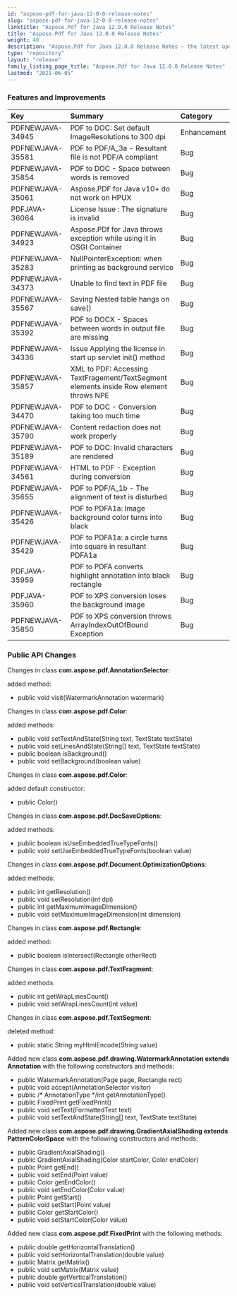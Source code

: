 ```yaml
---
id: "aspose-pdf-for-java-12-0-0-release-notes"
slug: "aspose-pdf-for-java-12-0-0-release-notes"
linktitle: "Aspose.Pdf for Java 12.0.0 Release Notes"
title: "Aspose.Pdf for Java 12.0.0 Release Notes"
weight: 40
description: "Aspose.Pdf for Java 12.0.0 Release Notes – the latest updates and fixes."
type: "repository"
layout: "release"
family_listing_page_title: "Aspose.Pdf for Java 12.0.0 Release Notes"
lastmod: "2021-06-05"
---
```


### **Features and Improvements**

|**Key** |**Summary** |**Category** |
| :- | :- | :- |
|PDFNEWJAVA-34945 |PDF to DOC: Set default ImageResolutions to 300 dpi |Enhancement |
|PDFNEWJAVA-35581 |PDF to PDF/A_3a - Resultant file is not PDF/A compliant |Bug |
|PDFNEWJAVA-35854 |PDF to DOC - Space between words is removed |Bug |
|PDFNEWJAVA-35061 |Aspose.PDF for Java v10+ do not work on HPUX |Bug |
|PDFJAVA-36064 |License Issue : The signature is invalid |Bug |
|PDFNEWJAVA-34923 |Aspose.PDf for Java throws exception while using it in OSGI Container |Bug |
|PDFNEWJAVA-35283 |NullPointerException: when printing as background service |Bug |
|PDFNEWJAVA-34373 |Unable to find text in PDF file |Bug |
|PDFNEWJAVA-35567 |Saving Nested table hangs on save() |Bug |
|PDFNEWJAVA-35392 |PDF to DOCX - Spaces between words in output file are missing |Bug |
|PDFNEWJAVA-34336 |Issue Applying the license in start up servlet init() method |Bug |
|PDFNEWJAVA-35857 |XML to PDF: Accessing TextFragement/TextSegment elements inside Row element throws NPE |Bug |
|PDFNEWJAVA-34470 |PDF to DOC - Conversion taking too much time |Bug |
|PDFNEWJAVA-35790 |Content redaction does not work properly |Bug |
|PDFNEWJAVA-35189 |PDF to DOC: Invalid characters are rendered |Bug |
|PDFNEWJAVA-34561 |HTML to PDF - Exception during conversion |Bug |
|PDFNEWJAVA-35655 |PDF to PDF/A_1b - The alignment of text is disturbed |Bug |
|PDFNEWJAVA-35426 |PDF to PDFA1a: Image background color turns into black |Bug |
|PDFNEWJAVA-35429 |PDF to PDFA1a: a circle turns into square in resultant PDFA1a |Bug |
|PDFJAVA-35959 |PDF to PDFA converts highlight annotation into black rectangle |Bug |
|PDFJAVA-35960 |PDF to XPS conversion loses the background image |Bug |
|PDFNEWJAVA-35850 |PDF to XPS conversion throws ArrayIndexOutOfBound Exception |Bug |
### **Public API Changes**
Changes in class **com.aspose.pdf.AnnotationSelector**:

added method:

- public void visit(WatermarkAnnotation watermark)

Changes in class **com.aspose.pdf.Color**:

added methods:

- public void setTextAndState(String text, TextState textState)
- public void setLinesAndState(String[] text, TextState textState)
- public boolean isBackground()
- public void setBackground(boolean value)

Changes in class **com.aspose.pdf.Color**:

added default constructor:

- public Color()

Changes in class **com.aspose.pdf.DocSaveOptions**:

added methods:

- public boolean isUseEmbeddedTrueTypeFonts()
- public void setUseEmbeddedTrueTypeFonts(boolean value)

Changes in class **com.aspose.pdf.Document.OptimizationOptions**:

added methods:

- public int getResolution()
- public void setResolution(int dpi)
- public int getMaximumImageDimension()
- public void setMaximumImageDimension(int dimension)

Changes in class **com.aspose.pdf.Rectangle**:

added method:

- public boolean isIntersect(Rectangle otherRect)

Changes in class **com.aspose.pdf.TextFragment**:

added methods:

- public int getWrapLinesCount()
- public void setWrapLinesCount(int value)

Changes in class **com.aspose.pdf.TextSegment**:

deleted method:

- public static String myHtmlEncode(String value)

Added new class **com.aspose.pdf.drawing.WatermarkAnnotation extends Annotation**
with the following constructors and methods:

- public WatermarkAnnotation(Page page, Rectangle rect)
- public void accept(AnnotationSelector visitor)
- public /* AnnotationType */int getAnnotationType()
- public FixedPrint getFixedPrint()
- public void setText(FormattedText text)
- public void setTextAndState(String[] text, TextState textState)

Added new class **com.aspose.pdf.drawing.GradientAxialShading extends PatternColorSpace**
with the following constructors and methods:

- public GradientAxialShading()
- public GradientAxialShading(Color startColor, Color endColor)
- public Point getEnd()
- public void setEnd(Point value)
- public Color getEndColor()
- public void setEndColor(Color value)
- public Point getStart()
- public void setStart(Point value)
- public Color getStartColor()
- public void setStartColor(Color value)

Added new class **com.aspose.pdf.FixedPrint**
with the following methods:

- public double getHorizontalTranslation()
- public void setHorizontalTranslation(double value)
- public Matrix getMatrix()
- public void setMatrix(Matrix value)
- public double getVerticalTranslation()
- public void setVerticalTranslation(double value)
